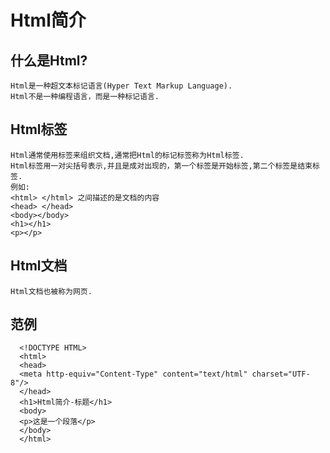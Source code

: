  # Html简介
 ## 什么是Html?
    Html是一种超文本标记语言(Hyper Text Markup Language).
    Html不是一种编程语言，而是一种标记语言.
    
 ## Html标签
    Html通常使用标签来组织文档,通常把Html的标记标签称为Html标签.
    Html标签用一对尖括号表示,并且是成对出现的，第一个标签是开始标签,第二个标签是结束标签.
    例如: 
    <html> </html> 之间描述的是文档的内容
    <head> </head>
    <body></body>
    <h1></h1>
    <p></p>
 
 ## Html文档
    Html文档也被称为网页.

 ## 范例
    
      <!DOCTYPE HTML>
      <html>
      <head>
      <meta http-equiv="Content-Type" content="text/html" charset="UTF-8"/>
      </head>
      <h1>Html简介-标题</h1>
      <body>
      <p>这是一个段落</p>
      </body>
      </html> 
